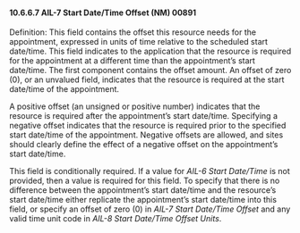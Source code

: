 #### 10.6.6.7 AIL-7 Start Date/Time Offset (NM) 00891

Definition: This field contains the offset this resource needs for the appointment, expressed in units of time relative to the scheduled start date/time. This field indicates to the application that the resource is required for the appointment at a different time than the appointment’s start date/time. The first component contains the offset amount. An offset of zero (0), or an unvalued field, indicates that the resource is required at the start date/time of the appointment.

A positive offset (an unsigned or positive number) indicates that the resource is required after the appointment’s start date/time. Specifying a negative offset indicates that the resource is required prior to the specified start date/time of the appointment. Negative offsets are allowed, and sites should clearly define the effect of a negative offset on the appointment’s start date/time.

This field is conditionally required. If a value for _AIL-6 Start Date/Time_ is not provided, then a value is required for this field. To specify that there is no difference between the appointment’s start date/time and the resource’s start date/time either replicate the appointment’s start date/time into this field, or specify an offset of zero (0) in _AIL-7 Start Date/Time Offset_ and any valid time unit code in _AIL-8 Start Date/Time Offset Units_.
